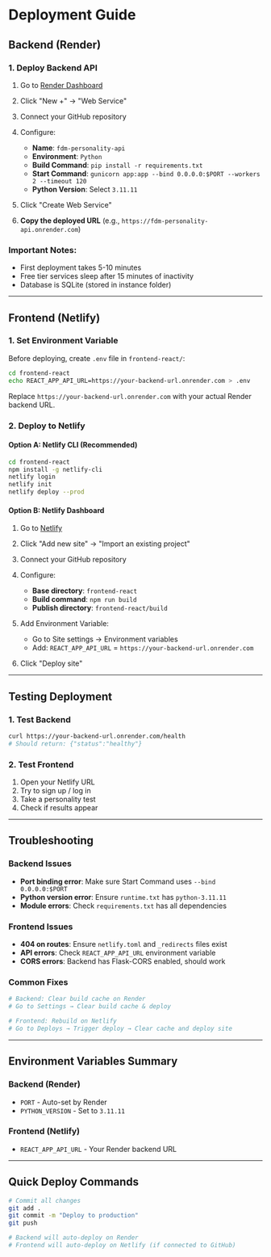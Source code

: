 # Deployment Guide

## Backend (Render)

### 1. Deploy Backend API
1. Go to [Render Dashboard](https://dashboard.render.com/)
2. Click "New +" → "Web Service"
3. Connect your GitHub repository
4. Configure:
   - **Name**: `fdm-personality-api`
   - **Environment**: `Python`
   - **Build Command**: `pip install -r requirements.txt`
   - **Start Command**: `gunicorn app:app --bind 0.0.0.0:$PORT --workers 2 --timeout 120`
   - **Python Version**: Select `3.11.11`

5. Click "Create Web Service"
6. **Copy the deployed URL** (e.g., `https://fdm-personality-api.onrender.com`)

### Important Notes:
- First deployment takes 5-10 minutes
- Free tier services sleep after 15 minutes of inactivity
- Database is SQLite (stored in instance folder)

---

## Frontend (Netlify)

### 1. Set Environment Variable
Before deploying, create `.env` file in `frontend-react/`:

```bash
cd frontend-react
echo REACT_APP_API_URL=https://your-backend-url.onrender.com > .env
```

Replace `https://your-backend-url.onrender.com` with your actual Render backend URL.

### 2. Deploy to Netlify

#### Option A: Netlify CLI (Recommended)
```bash
cd frontend-react
npm install -g netlify-cli
netlify login
netlify init
netlify deploy --prod
```

#### Option B: Netlify Dashboard
1. Go to [Netlify](https://app.netlify.com/)
2. Click "Add new site" → "Import an existing project"
3. Connect your GitHub repository
4. Configure:
   - **Base directory**: `frontend-react`
   - **Build command**: `npm run build`
   - **Publish directory**: `frontend-react/build`
   
5. Add Environment Variable:
   - Go to Site settings → Environment variables
   - Add: `REACT_APP_API_URL` = `https://your-backend-url.onrender.com`

6. Click "Deploy site"

---

## Testing Deployment

### 1. Test Backend
```bash
curl https://your-backend-url.onrender.com/health
# Should return: {"status":"healthy"}
```

### 2. Test Frontend
1. Open your Netlify URL
2. Try to sign up / log in
3. Take a personality test
4. Check if results appear

---

## Troubleshooting

### Backend Issues
- **Port binding error**: Make sure Start Command uses `--bind 0.0.0.0:$PORT`
- **Python version error**: Ensure `runtime.txt` has `python-3.11.11`
- **Module errors**: Check `requirements.txt` has all dependencies

### Frontend Issues
- **404 on routes**: Ensure `netlify.toml` and `_redirects` files exist
- **API errors**: Check `REACT_APP_API_URL` environment variable
- **CORS errors**: Backend has Flask-CORS enabled, should work

### Common Fixes
```bash
# Backend: Clear build cache on Render
# Go to Settings → Clear build cache & deploy

# Frontend: Rebuild on Netlify
# Go to Deploys → Trigger deploy → Clear cache and deploy site
```

---

## Environment Variables Summary

### Backend (Render)
- `PORT` - Auto-set by Render
- `PYTHON_VERSION` - Set to `3.11.11`

### Frontend (Netlify)
- `REACT_APP_API_URL` - Your Render backend URL

---

## Quick Deploy Commands

```bash
# Commit all changes
git add .
git commit -m "Deploy to production"
git push

# Backend will auto-deploy on Render
# Frontend will auto-deploy on Netlify (if connected to GitHub)
```

